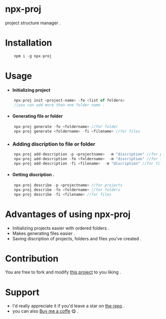 # npx-proj

project structure manager .

# Installation

```js
    npm i -g npx-proj
```

# Usage

- #### Initializing project
```js
    npx-proj init <project-name> -fo <list of folders>
    //you can add more than one folder name .
```
- #### Generating file or folder
```js
    npx-proj generate -fo <foldername> //for folder
    npx-proj generate <foldername> -fi <filename> //for files
```
- ### Adding discription to file or folder
```js
    npx-proj add-description -p <projectname>  -m "discription" //for projects
    npx-proj add-description -fo <foldername>  -m "discription" //for folders
    npx-proj add-description -fi <filename>  -m "discription" //for files
```
- #### Getting discription .
```js
    npx-proj describe -p <projectname> //for projects
    npx-proj describe -fo <foldername> //for folders
    npx-proj describe -fi <filename> //for files
```

# Advantages of using npx-proj

- Initializing projects easier with ordered folders .
- Makes generating files easier .
- Saving discription of projects, folders and files you've created .

# Contribution
 
 You are free to fork and modify [this project](https://github.com/pacifiquem) to you liking .

 # Support

  - I'd really appreciate it if you'd leave a star on [the repo](https://github.com/pacifiquem) .
  - you can also [Buy me a coffe](https://buymeacoffee.com/pacifiquem) 😋 .

